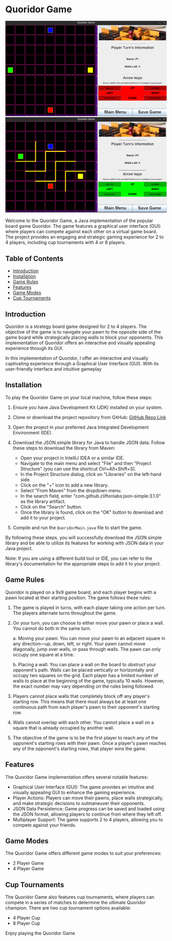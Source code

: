 # Quoridor Game
![Quoridor Image1](images/im1.png)
![Quoridor Image3](images/im2.png)

Welcome to the Quoridor Game, a Java implementation of the popular board game Quoridor. The game features a graphical
user interface (GUI) where players can compete against each other on a virtual game board. The project provides an
engaging and strategic gaming experience for 2 to 4 players, including cup tournaments with 4 or 8 players.

## Table of Contents

- [Introduction](#introduction)
- [Installation](#installation)
- [Game Rules](#game-rules)
- [Features](#features)
- [Game Modes](#game-modes)
- [Cup Tournaments](#cup-tournaments)

## Introduction

Quoridor is a strategy board game designed for 2 to 4 players. The objective of the game is to navigate your pawn to the
opposite side of the game board while strategically placing walls to block your opponents. This implementation of
Quoridor offers an interactive and visually appealing experience through its GUI.

In this implementation of Quoridor, I offer an interactive and visually captivating experience through a Graphical User
Interface (GUI). With its user-friendly interface and intuitive gameplay

## Installation

To play the Quoridor Game on your local machine, follow these steps:

1. Ensure you have Java Development Kit (JDK) installed on your system.
2. Clone or download the project repository from
   GitHub: [GitHub Repo Link](https://github.com/MojTabaa4/quoridor-game.git)
3. Open the project in your preferred Java Integrated Development Environment (IDE).
4. Download the JSON.simple library for Java to handle JSON data. Follow these steps to download the library from Maven:

    - Open your project in IntelliJ IDEA or a similar IDE.
    - Navigate to the main menu and select "File" and then "Project Structure" (you can use the shortcut
      Ctrl+Alt+Shift+S).
    - In the Project Structure dialog, click on "Libraries" on the left-hand side.
    - Click on the "+" icon to add a new library.
    - Select "From Maven" from the dropdown menu.
    - In the search field, enter "com.github.cliftonlabs:json-simple:3.1.0" as the library artifact.
    - Click on the "Search" button.
    - Once the library is found, click on the "OK" button to download and add it to your project.

5. Compile and run the `QuoridorMain.java` file to start the game.

By following these steps, you will successfully download the JSON.simple library and be able to utilize its features for
working with JSON data in your Java project.

Note: If you are using a different build tool or IDE, you can refer to the library's documentation for the appropriate
steps to add it to your project.

## Game Rules

Quoridor is played on a 9x9 game board, and each player begins with a pawn located at their starting position. The game
follows these rules:

1. The game is played in turns, with each player taking one action per turn. The players alternate turns throughout the
   game.

2. On your turn, you can choose to either move your pawn or place a wall. You cannot do both in the same turn.

   a. Moving your pawn: You can move your pawn to an adjacent square in any direction—up, down, left, or right. Your
   pawn cannot move diagonally, jump over walls, or pass through walls. The pawn can only occupy one square at a time.

   b. Placing a wall: You can place a wall on the board to obstruct your opponent's path. Walls can be placed vertically
   or horizontally and occupy two squares on the grid. Each player has a limited number of walls to place at the
   beginning of the game, typically 10 walls. However, the exact number may vary depending on the rules being followed.

3. Players cannot place walls that completely block off any player's starting row. This means that there must always be
   at least one continuous path from each player's pawn to their opponent's starting row.

4. Walls cannot overlap with each other. You cannot place a wall on a square that is already occupied by another wall.

5. The objective of the game is to be the first player to reach any of the opponent's starting rows with their pawn.
   Once a player's pawn reaches any of the opponent's starting rows, that player wins the game.

## Features

The Quoridor Game implementation offers several notable features:

- Graphical User Interface (GUI): The game provides an intuitive and visually appealing GUI to enhance the gaming
  experience.
- Player Actions: Players can move their pawns, place walls strategically, and make strategic decisions to outmaneuver
  their opponents.
- JSON Data Persistence: Game progress can be saved and loaded using the JSON format, allowing players to continue from
  where they left off.
- Multiplayer Support: The game supports 2 to 4 players, allowing you to compete against your friends.

## Game Modes

The Quoridor Game offers different game modes to suit your preferences:

- 2 Player Game
- 4 Player Game

## Cup Tournaments

The Quoridor Game also features cup tournaments, where players can compete in a series of matches to determine the
ultimate Quoridor champion. There are two cup tournament options available:

- 4 Player Cup
- 8 Player Cup

Enjoy playing the Quoridor Game